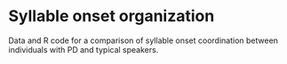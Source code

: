 # Syllable onset organization
Data and R code for a comparison of syllable onset coordination between individuals with PD and typical speakers.
